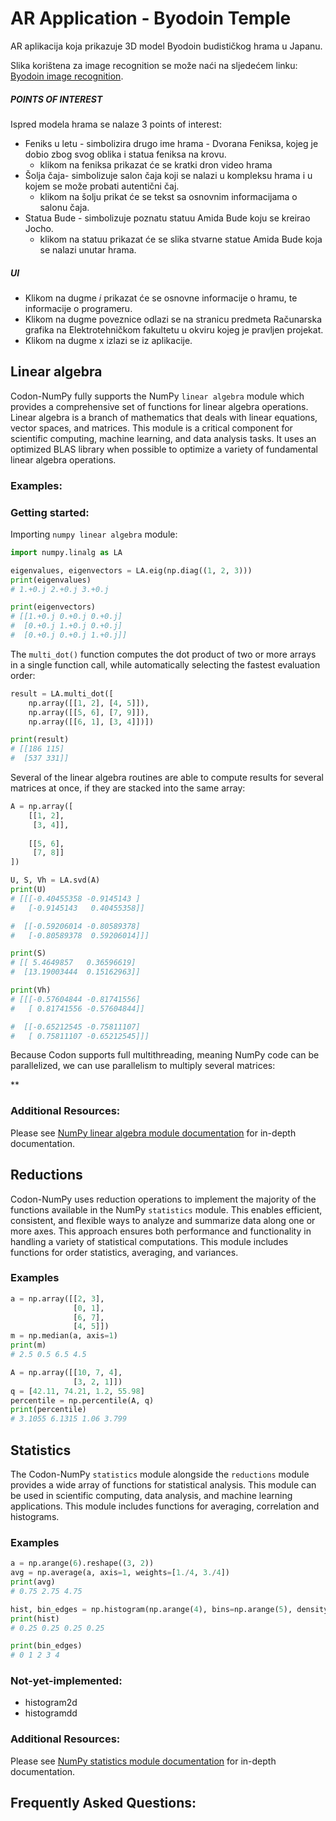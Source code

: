 # AR Application - Byodoin Temple

AR aplikacija koja prikazuje 3D model Byodoin budističkog hrama u Japanu.

Slika korištena za image recognition se može naći na sljedećem linku:
[Byodoin image recognition](https://upload.wikimedia.org/wikipedia/commons/thumb/6/69/Phoenix_Hall%2C_Byodo-in%2C_November_2016_-01.jpg/1199px-Phoenix_Hall%2C_Byodo-in%2C_November_2016_-01.jpg).

##### POINTS OF INTEREST

Ispred modela hrama se nalaze 3 points of interest:
* Feniks u letu - simbolizira drugo ime hrama - Dvorana Feniksa, kojeg je dobio zbog svog oblika i statua feniksa na krovu.
    * klikom na feniksa prikazat će se kratki dron video hrama 
* Šolja čaja- simbolizuje salon čaja koji se nalazi u kompleksu hrama i u kojem se može probati autentični čaj.
    * klikom na šolju prikat će se tekst sa osnovnim informacijama o salonu čaja.
* Statua Bude - simbolizuje poznatu statuu Amida Bude koju se kreirao Jocho.
    * klikom na statuu prikazat će se slika stvarne statue Amida Bude koja se nalazi unutar hrama.

##### UI

* Klikom na dugme _i_ prikazat će se osnovne informacije o hramu, te informacije o programeru.
* Klikom na dugme poveznice odlazi se na stranicu predmeta Računarska grafika na Elektrotehničkom fakultetu u okviru kojeg je pravljen projekat.
* Klikom na dugme x izlazi se iz aplikacije.


## Linear algebra

Codon-NumPy fully supports the NumPy `linear algebra` module which provides a comprehensive set of functions for linear algebra operations. Linear algebra is a branch of mathematics that deals with linear equations, vector spaces, and matrices. This module is a critical component for scientific computing, machine learning, and data analysis tasks. It uses an optimized BLAS library when possible to optimize a variety of fundamental linear algebra operations.

### Examples:

### Getting started:

Importing `numpy linear algebra` module:

``` python
import numpy.linalg as LA
```

``` python
eigenvalues, eigenvectors = LA.eig(np.diag((1, 2, 3)))
print(eigenvalues)
# 1.+0.j 2.+0.j 3.+0.j

print(eigenvectors)
# [[1.+0.j 0.+0.j 0.+0.j]
#  [0.+0.j 1.+0.j 0.+0.j]
#  [0.+0.j 0.+0.j 1.+0.j]]
```

The `multi_dot()` function computes the dot product of two or more arrays in a single function call, while automatically selecting the fastest evaluation order:

``` python
result = LA.multi_dot([
    np.array([[1, 2], [4, 5]]),
    np.array([[5, 6], [7, 9]]),
    np.array([[6, 1], [3, 4]])])

print(result)
# [[186 115]
#  [537 331]]
```

Several of the linear algebra routines are able to compute results for several matrices at once, if they are stacked into the same array:

``` python
A = np.array([
    [[1, 2],
     [3, 4]],
    
    [[5, 6],
     [7, 8]]
])

U, S, Vh = LA.svd(A)
print(U)
# [[[-0.40455358 -0.9145143 ]
#   [-0.9145143   0.40455358]]

#  [[-0.59206014 -0.80589378]
#   [-0.80589378  0.59206014]]]

print(S)
# [[ 5.4649857   0.36596619]
#  [13.19003444  0.15162963]]

print(Vh)
# [[[-0.57604844 -0.81741556]
#   [ 0.81741556 -0.57604844]]

#  [[-0.65212545 -0.75811107]
#   [ 0.75811107 -0.65212545]]]
```

Because Codon supports full multithreading, meaning NumPy code can be parallelized, we can use parallelism to multiply several matrices:

**

### Additional Resources:

Please see [NumPy linear algebra module documentation](https://numpy.org/doc/stable/reference/routines.linalg.html) for in-depth documentation.

## Reductions

Codon-NumPy uses reduction operations to implement the majority of the functions available in the NumPy `statistics` module. This enables efficient, consistent, and flexible ways to analyze and summarize data along one or more axes. This approach ensures both performance and functionality in handling a variety of statistical computations. This module includes functions for order statistics, averaging, and variances.

### Examples

``` python
a = np.array([[2, 3],
              [0, 1],
              [6, 7],
              [4, 5]])
m = np.median(a, axis=1)
print(m)
# 2.5 0.5 6.5 4.5
```

``` python
A = np.array([[10, 7, 4],
              [3, 2, 1]])
q = [42.11, 74.21, 1.2, 55.98]
percentile = np.percentile(A, q)
print(percentile)
# 3.1055 6.1315 1.06 3.799
``` 

## Statistics

The Codon-NumPy `statistics` module alongside the `reductions` module provides a wide array of functions for statistical analysis. This module can be used in scientific computing, data analysis, and machine learning applications. This module includes functions for averaging, correlation and histograms.

### Examples

``` python
a = np.arange(6).reshape((3, 2))
avg = np.average(a, axis=1, weights=[1./4, 3./4])
print(avg)
# 0.75 2.75 4.75
```

``` python
hist, bin_edges = np.histogram(np.arange(4), bins=np.arange(5), density=True)
print(hist)
# 0.25 0.25 0.25 0.25

print(bin_edges)
# 0 1 2 3 4
```

### Not-yet-implemented:

- histogram2d
- histogramdd

### Additional Resources:

Please see [NumPy statistics module documentation](https://numpy.org/doc/stable/reference/routines.statistics.html) for in-depth documentation.

## Frequently Asked Questions:
